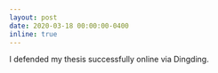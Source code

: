 ```yaml
---
layout: post
date: 2020-03-18 00:00:00-0400
inline: true
---
```


I defended my thesis successfully online via Dingding.
